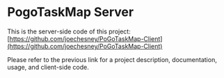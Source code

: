 # PogoTaskMap Server

This is the server-side code of this project: [https://github.com/joechesney/PoGoTaskMap-Client](https://github.com/joechesney/PoGoTaskMap-Client)

Please refer to the previous link for a project description, documentation, usage, and client-side code.

